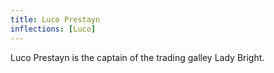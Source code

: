 ```yaml
---
title: Luco Prestayn
inflections: [Luco]
---
```


Luco Prestayn is the captain of the trading galley Lady Bright.


